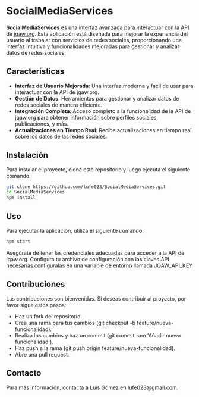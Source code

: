 # SocialMediaServices

**SocialMediaServices** es una interfaz avanzada para interactuar con la API de [jqaw.org](https://jqaw.org/). Esta aplicación está diseñada para mejorar la experiencia del usuario al trabajar con servicios de redes sociales, proporcionando una interfaz intuitiva y funcionalidades mejoradas para gestionar y analizar datos de redes sociales.

## Características

-   **Interfaz de Usuario Mejorada**: Una interfaz moderna y fácil de usar para interactuar con la API de jqaw.org.
-   **Gestión de Datos**: Herramientas para gestionar y analizar datos de redes sociales de manera eficiente.
-   **Integración Completa**: Acceso completo a la funcionalidad de la API de jqaw.org para obtener información sobre perfiles sociales, publicaciones, y más.
-   **Actualizaciones en Tiempo Real**: Recibe actualizaciones en tiempo real sobre los datos de las redes sociales.

## Instalación

Para instalar el proyecto, clona este repositorio y luego ejecuta el siguiente comando:

```bash
git clone https://github.com/lufe023/SocialMediaServices.git
cd SocialMediaServices
npm install
```

## Uso

Para ejecutar la aplicación, utiliza el siguiente comando:

```bash
npm start
```

Asegúrate de tener las credenciales adecuadas para acceder a la API de jqaw.org. Configura tu archivo de configuración con las claves API necesarias.configuralas en una variable de entorno llamada JQAW_API_KEY

## Contribuciones

Las contribuciones son bienvenidas. Si deseas contribuir al proyecto, por favor sigue estos pasos:

-   Haz un fork del repositorio.
-   Crea una rama para tus cambios (git checkout -b feature/nueva-funcionalidad).
-   Realiza los cambios y haz un commit (git commit -am 'Añadir nueva funcionalidad').
-   Haz push a la rama (git push origin feature/nueva-funcionalidad).
-   Abre una pull request.

## Contacto

Para más información, contacta a Luis Gómez en lufe023@gmail.com.
